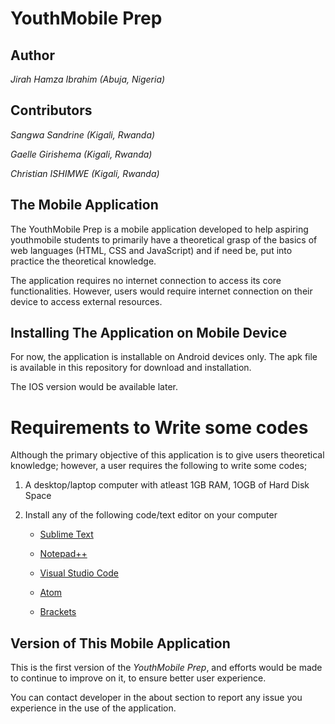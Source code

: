 # YouthMobile Prep

## Author
*Jirah Hamza Ibrahim (Abuja, Nigeria)*

## Contributors
*Sangwa Sandrine (Kigali, Rwanda)*

*Gaelle Girishema (Kigali, Rwanda)*

*Christian ISHIMWE (Kigali, Rwanda)*

## The Mobile Application
 The YouthMobile Prep is a mobile application developed to help aspiring youthmobile students to primarily have a theoretical grasp of the basics of web languages (HTML, CSS and JavaScript) and if need be, put into practice the theoretical knowledge.

 The application requires no internet connection to access its core functionalities. However, users would require internet connection on their device to access external resources.

## Installing The Application on Mobile Device
  For now, the application is installable on Android devices only. The apk file is available in this repository for download and installation. 

  The IOS version would be available later.

# Requirements to Write some codes
Although the primary objective of this application is to give users theoretical knowledge; however, a user requires the following to write some codes;

1. A desktop/laptop computer with atleast 1GB RAM, 1OGB of Hard Disk Space

2. Install any of the following code/text editor on your computer

   *  [Sublime Text](https://www.sublimetext.com/3)

   *  [Notepad++](https://notepad-plus-plus.org/download/v7.6.html)

   *  [Visual Studio Code](https://code.visualstudio.com/)

   *  [Atom](https://atom.io/)

   *  [Brackets](http://brackets.io/)

  
## Version of This Mobile Application

This is the first version of the *YouthMobile Prep*, and efforts would be made to continue to improve on it, to ensure better user experience. 

You can contact developer in the about section to report any issue you experience in the use of the application.

